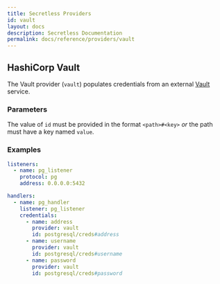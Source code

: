 ```yaml
---
title: Secretless Providers
id: vault
layout: docs
description: Secretless Documentation
permalink: docs/reference/providers/vault
---
```


## HashiCorp Vault
The Vault provider (`vault`) populates credentials from an external
[Vault](https://www.vaultproject.io/) service.

### Parameters
The value of `id` must be provided in the format `<path>#<key>` _or_ the path
must have a key named `value`.

### Examples
``` yaml
listeners:
  - name: pg_listener
    protocol: pg
    address: 0.0.0.0:5432

handlers:
  - name: pg_handler
    listener: pg_listener
    credentials:
      - name: address
        provider: vault
        id: postgresql/creds#address
      - name: username
        provider: vault
        id: postgresql/creds#username
      - name: password
        provider: vault
        id: postgresql/creds#password
```

